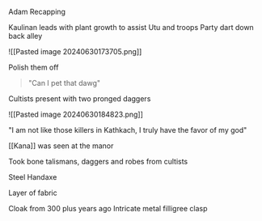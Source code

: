 
Adam Recapping

Kaulinan leads with plant growth to assist Utu and troops
Party dart down back alley

![[Pasted image 20240630173705.png]]

Polish them off

> "Can I  pet that dawg"

Cultists present with two pronged daggers

![[Pasted image 20240630184823.png]]

"I am not like those killers in Kathkach, I truly have the favor of my god"

[[Kana]] was seen at the manor

Took bone talismans, daggers and robes from cultists

Steel Handaxe

Layer of fabric

Cloak from 300 plus years ago
Intricate metal filligree clasp



